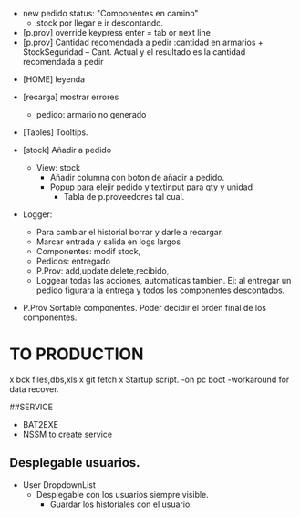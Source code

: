 * new pedido status: "Componentes en camino"
	* stock por llegar e ir descontando.
* [p.prov] override keypress enter = tab or next line
* [p.prov] Cantidad recomendada a pedir :cantidad en armarios + StockSeguridad – Cant. Actual y el resultado es la cantidad recomendada a pedir
- [HOME] leyenda
- [recarga] mostrar errores
	* pedido: armario no generado

- [Tables] Tooltips.

- [stock] Añadir a pedido
  - View: stock
  	- Añadir columna con boton de añadir a pedido.
  	- Popup para elejir pedido y textinput para qty y unidad
  		- Tabla de p.proveedores tal cual.

- Logger:
	* Para cambiar el historial borrar y darle a recargar.
	* Marcar entrada y salida en logs largos
	* Componentes: modif stock,
	* Pedidos: entregado
	- P.Prov: add,update,delete,recibido,
	* Loggear todas las acciones, automaticas tambien. Ej: al entregar un pedido figurara la entrega y todos los componentes descontados. 

* P.Prov Sortable componentes. Poder decidir el orden final de los componentes.

# TO PRODUCTION
x bck files,dbs,xls
x git fetch
x Startup script.
	-on pc boot
	-workaround for data recover.

##SERVICE
- BAT2EXE 
- NSSM to create service


## Desplegable usuarios.
- User DropdownList
    - Desplegable con los usuarios siempre visible.
    	- Guardar los historiales con el usuario.

